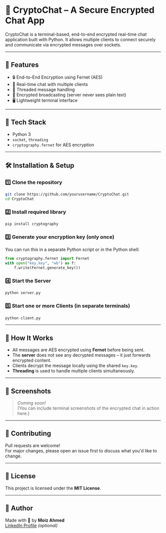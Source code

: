 # 🔐 CryptoChat – A Secure Encrypted Chat App

CryptoChat is a terminal-based, end-to-end encrypted real-time chat application built with Python. It allows multiple clients to connect securely and communicate via encrypted messages over sockets.

---

## 🚀 Features

- 🔒 End-to-End Encryption using Fernet (AES)
- 💬 Real-time chat with multiple clients
- 🔁 Threaded message handling
- 📡 Encrypted broadcasting (server never sees plain text)
- 🖥️ Lightweight terminal interface

---

## 🧰 Tech Stack

- Python 3
- `socket`, `threading`
- `cryptography.fernet` for AES encryption

---

## 🛠 Installation & Setup

### 1️⃣ Clone the repository

```bash
git clone https://github.com/yourusername/CryptoChat.git
cd CryptoChat
```

### 2️⃣ Install required library

```bash
pip install cryptography
```

### 3️⃣ Generate your encryption key (only once)

You can run this in a separate Python script or in the Python shell:

```python
from cryptography.fernet import Fernet
with open("key.key", "wb") as f:
    f.write(Fernet.generate_key())
```

### 4️⃣ Start the Server

```bash
python server.py
```

### 5️⃣ Start one or more Clients (in separate terminals)

```bash
python client.py
```

---

## 🔐 How It Works

- All messages are AES encrypted using **Fernet** before being sent.
- The **server** does not see any decrypted messages – it just forwards encrypted content.
- Clients decrypt the message locally using the shared `key.key`.
- **Threading** is used to handle multiple clients simultaneously.

---

## 📸 Screenshots

> _Coming soon!_  
(You can include terminal screenshots of the encrypted chat in action here.)

---

## 🤝 Contributing

Pull requests are welcome!  
For major changes, please open an issue first to discuss what you'd like to change.

---

## 📜 License

This project is licensed under the **MIT License**.

---

## 🙌 Author

Made with 💙 by **Moiz Ahmed**  
[LinkedIn Profile](https://www.linkedin.com/in/your-profile) *(optional)*

